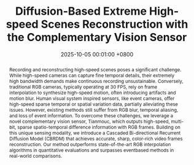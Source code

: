 ---
title:          "Diffusion-Based Extreme High-speed Scenes Reconstruction with the Complementary Vision Sensor"
date:           2025-10-05 00:01:00 +0800
selected:       true
pub:            "Proceedings of the IEEE/CVF international conference on computer vision (ICCV)"
pub_date:       "2025"
abstract: >-
  Recording and reconstructing high-speed scenes poses a significant challenge. While high-speed cameras can capture fine temporal details, their extremely high bandwidth demands make continuous recording unsustainable. Conversely, traditional RGB cameras, typically operating at 30 FPS, rely on frame interpolation to synthesize high-speed motion, often introducing artifacts and motion blur. Human visual system inspired sensors, like event cameras, offer high-speed sparse temporal or spatial variation data, partially alleviating these issues. However, existing methods still suffer from RGB blur, temporal aliasing, and loss of event information. To overcome these challenges, we leverage a novel complementary vision sensor, Tianmouc, which outputs high-speed, multi-bit, sparse spatio-temporal difference information with RGB frames. Building on this unique sensing modality, we introduce a Cascaded Bi-directional Recurrent Diffusion Model (CBRDM) that achieves accurate, sharp, color-rich video frames reconstruction. Our method outperforms state-of-the-art RGB interpolation algorithms in quantitative evaluations and surpasses eventbased methods in real-world comparisons.
cover:          /assets/images/covers/genrec.jpg
authors:
- Yapeng Meng*
- Yihan Lin*
- Taoyi Wang
- Yuguo Chen
- Lijian Wang
- Rong Zhao
links:
  Code: https://github.com/Tianmouc/GenRec
---